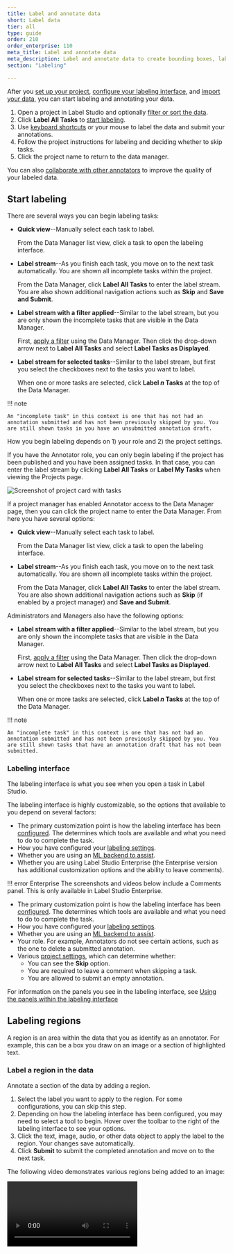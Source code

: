 ```yaml
---
title: Label and annotate data
short: Label data
tier: all 
type: guide
order: 210
order_enterprise: 110
meta_title: Label and annotate data
meta_description: Label and annotate data to create bounding boxes, label text spans, set up relations. Filter and sort project data for machine learning dataset creation.
section: "Labeling"

---
```


After you [set up your project](setup_project), [configure your labeling interface](setup), and [import your data](tasks.html), you can start labeling and annotating your data.

1. Open a project in Label Studio and optionally [filter or sort the data](manage_data.html#Filter-or-sort-project-data).    
2. Click **Label All Tasks** to [start labeling](#Start-labeling).
3. Use [keyboard shortcuts](#Use-keyboard-shortcuts-to-label-regions-faster) or your mouse to label the data and submit your annotations.
4. Follow the project instructions for labeling and deciding whether to skip tasks. 
5. Click the project name to return to the data manager.

You can also [collaborate with other annotators](#Label-with-collaborators) to improve the quality of your labeled data. 


## Start labeling


<div class="opensource-only">

There are several ways you can begin labeling tasks:

* **Quick view**--Manually select each task to label. 

    From the Data Manager list view, click a task to open the labeling interface. 

* **Label stream**--As you finish each task, you move on to the next task automatically. You are shown all incomplete tasks within the project.

    From the Data Manager, click **Label All Tasks** to enter the label stream. You are also shown additional navigation actions such as **Skip** and **Save and Submit**. 

* **Label stream with a filter applied**--Similar to the label stream, but you are only shown the incomplete tasks that are visible in the Data Manager. 

    First, [apply a filter](manage_data#Filter-or-sort-project-data) using the Data Manager. Then click the drop-down arrow next to **Label All Tasks** and select **Label Tasks as Displayed**.

* **Label stream for selected tasks**--Similar to the label stream, but first you select the checkboxes next to the tasks you want to label. 

    When one or more tasks are selected, click **Label *n* Tasks** at the top of the Data Manager. 


!!! note

    An "incomplete task" in this context is one that has not had an annotation submitted and has not been previously skipped by you. You are still shown tasks in you have an unsubmitted annotation draft. 

</div>

<div class="enterprise-only">

How you begin labeling depends on 1) your role and 2) the project settings. 

If you have the Annotator role, you can only begin labeling if the project has been published and you have been assigned tasks. In that case, you can enter the label stream by clicking **Label All Tasks** or **Label My Tasks** when viewing the Projects page. 

![Screenshot of project card with tasks](/images/label/annotator_labelstream.png)

If a project manager has enabled Annotator access to the Data Manager page, then you can click the project name to enter the Data Manager. From here you have several options: 

* **Quick view**--Manually select each task to label. 

    From the Data Manager list view, click a task to open the labeling interface. 

* **Label stream**--As you finish each task, you move on to the next task automatically. You are shown all incomplete tasks within the project.

    From the Data Manager, click **Label All Tasks** to enter the label stream. You are also shown additional navigation actions such as **Skip** (if enabled by a project manager) and **Save and Submit**. 

Administrators and Managers also have the following options:

* **Label stream with a filter applied**--Similar to the label stream, but you are only shown the incomplete tasks that are visible in the Data Manager. 

    First, [apply a filter](manage_data#Filter-or-sort-project-data) using the Data Manager. Then click the drop-down arrow next to **Label All Tasks** and select **Label Tasks as Displayed**.

* **Label stream for selected tasks**--Similar to the label stream, but first you select the checkboxes next to the tasks you want to label. 

    When one or more tasks are selected, click **Label *n* Tasks** at the top of the Data Manager.


!!! note

    An "incomplete task" in this context is one that has not had an annotation submitted and has not been previously skipped by you. You are still shown tasks that have an annotation draft that has not been submitted. 

</div>

### Labeling interface

The labeling interface is what you see when you open a task in Label Studio. 

The labeling interface is highly customizable, so the options that available to you depend on several factors:

<div class="opensource-only">

* The primary customization point is how the labeling interface has been [configured](setup). The determines which tools are available and what you need to do to complete the task. 
* How you have configured your [labeling settings](hotkeys#Configure-your-labeling-settings). 
* Whether you are using an [ML backend to assist](label_advanced#Perform-ML-assisted-labeling-with-interactive-preannotations). 
* Whether you are using Label Studio Enterprise (the Enterprise version has additional customization options and the ability to leave comments). 

!!! error Enterprise
    The screenshots and videos below include a Comments panel. This is only available in Label Studio Enterprise. 

</div>

<div class="enterprise-only">

* The primary customization point is how the labeling interface has been [configured](setup). The determines which tools are available and what you need to do to complete the task. 
* How you have configured your [labeling settings](hotkeys#Configure-your-labeling-settings). 
* Whether you are using an [ML backend to assist](label_advanced#Perform-ML-assisted-labeling-with-interactive-preannotations). 
* Your role. For example, Annotators do not see certain actions, such as the one to delete a submitted annotation. 
* Various [project settings](project_settings_lse), which can determine whether:
    * You can see the **Skip** option. 
    * You are required to leave a comment when skipping a task. 
    * You are allowed to submit an empty annotation. 

</div>


For information on the panels you see in the labeling interface, see [Using the panels within the labeling interface](label_panels)

## Labeling regions

A region is an area within the data that you as identify as an annotator. For example, this can be a box you draw on an image or a section of highlighted text. 


### Label a region in the data

Annotate a section of the data by adding a region. 

1. Select the label you want to apply to the region. For some configurations, you can skip this step.
2. Depending on how the labeling interface has been configured, you may need to select a tool to begin. Hover over the toolbar to the right of the labeling interface to see your options. 
3. Click the text, image, audio, or other data object to apply the label to the region. Your changes save automatically. 
4. Click **Submit** to submit the completed annotation and move on to the next task.

The following video demonstrates various regions being added to an image:


<video src="../images/label/regions.mp4" controls="controls" class="gif-border" />

### Label overlapping regions

When you label with bounding boxes and other image segmentation tasks, or when you're highlighting text for NLP and NER labeling, you might want to label overlapping regions. To do this easily, hide labeled regions after you annotate them. 

In the [**Regions** panel](label_panels#Regions-panel), locate and select the region that you labeled and click the eye icon to hide the region. While the region is hidden, you can add your overlapping region. 

### Select multiple regions

Press `ctrl` while selecting regions in the labeling interface or while selecting regions in the [**Regions** panel](label_panels#Regions-panel). 

To deselect a region, click it again or press `u`. 

### Duplicate regions

You can duplicate a region to create many identically-sized polygons, rectangles, or ellipses. 

1. Select the region that you want to duplicate.
2. Press `ctrl + d` to duplicate the region, or the sequence of `ctrl + c` and `ctrl + v` to copy and paste the region. Duplicated regions appear in the exact location as the region being duplicated. If you're using a Mac keyboard, use `cmd` instead of `ctrl`. 
3. Click the arrow tool, then move and resize the newly-created region.

### Change the label for a region

You can change the label of an existing region. 

1. Select the labeled region, for example a span, bounding box, image segment, audio region, or other region, on the object or using the **Regions** panel.
2. Select a new label. Your changes to the label save automatically. 
3. Click **Submit** to submit the completed annotation and move on to the next task.


### Erase brush mask regions

If you make a mistake when labeling with the brush mask, you can erase it. You must select a brush region in the sidebar before you can erase any part of it. 

If you want to completely remove a region and start over, delete the region instead of erasing it. Erasing a region does not delete it. 


## Add relations between regions

You can create a relation to connect two regions. 

To add labels to relation, you must set up a labeling config with the relations tag. See more about [relations with labels](/tags/relations.html).

1. Select a region so that its information is displayed in the [**Info** panel](label_panels#Info-panel).  
2. Click **Create relation between regions** in the **Info** panel. 
3. Select the second region.


After you add a relation between two regions, you can modify the relation in the [**Relations** panel](label_panels#Relations-panel). 
- To change the direction of the relation, click the arrow icon between the two related regions.
- To add labels to the direction arrow indicating the relation between two annotations, click the vertical ellipsis button next to the two related regions to add your predefined labels. You must have a [label configuration that includes relations](/tags/relations.html) to do this.

<video src="../images/label/relations.mp4" controls="controls" style="max-width: 730px;" class="gif-border" />


## Delete regions and annotations

### Delete a region within an annotation

An annotation can comprise multiple regions, and you can delete regions as needed. 

1. Select the region by clicking on it or by selecting it in the **Regions** panel. 
2. Press `Backspace` or go to the **Info** panel and click the delete icon for the selected region.

![Screenshot of Delete action for region](/images/label/region_delete.png)

### Reset an annotation

You can reset your working copy of an annotation by clicking the reset action at the bottom of the labeling interface:

![Screenshot of Reset action](/images/label/reset.png)

Resetting an annotation removes all regions and relations in your working copy. It does not affect comments and does not affect the annotation history. 

Resetting only affects work done in the current working copy of the annotation and does not work that has been previously saved as a draft. 

For example, if you add a region, leave the task (automatically saving a draft), and then return to the task, clicking **Reset** does not remove the region you previously added. 

However, if you add a *new* region, the new region becomes part of your working cop. Clicking reset would remove this region. 

### Delete an annotation

When you delete an annotation, you delete everything that is included with the annotation - labels, regions, comments, drafts, etc. 

1. From the Data Manager, click a task to open it in Quick View. 
2. Click the overflow menu next to the task ID that appears above the task. 
3. Select **Delete Annotation**. 

To delete all annotations across all tasks, use the **Actions** menu available from the [Data Manager](manage_data).

![Screenshot of Delete action for the annotation](/images/label/label_delete.png)

<div class="enterprise-only">

!!! note
    This action is not available to users in the Annotator or Reviewer role. 

## Stop labeling

### Skipping a task

<div class="enterprise-only">

When you skip a task, whether you will see the task again depends on the [project settings](project_settings_lse#Annotation). 

</div>

<div class="opensource-only">

When annotators skip a task, the task no longer appears in the labeling queue for that annotator. Other annotators still see the task in their labeling queue. 

</div>

The **Skip** action is only available from the labeling stream. Otherwise, you can "skip" a task by simply selecting another in the Data Manager. 

### Exit the labeling stream

If you are not finished but would like to exit the labeling stream (for example, to pause the [lead time](/guide/task_format.html#Relevant-JSON-property-descriptions) calculation), you can click the drop-down menu next to **Submit** and then select **Submit and Exit** (or **Update and Exit**). This will submit the current annotation and allow you to exit the labeling stream. 

If you are not done with your annotation, you can simply check to make sure your draft was saved in the history panel and then navigate to the Projects page to stop the [lead time](/guide/task_format.html#Relevant-JSON-property-descriptions) calculation from running. 

<img src="../images/submit-and-exit.png" class="gif-border">


## Label with collaborators

In both Label Studio and Label Studio Enterprise, you can label tasks with collaborators. Tasks are locked while someone performs annotations so that you don't accidentally overwrite the annotations of another annotator. After the other annotator finishes with the task, it can appear in your queue for labeling if the minimum annotations per task is set to more than one. By default, tasks only need to be annotated by one annotator. 

<div class="enterprise-only">

If you're using Label Studio Enterprise and want more than one annotator to annotate tasks, <a href="setup_project.html">update the project settings</a>. After you update the minimum annotations required per task, annotators can use the Label Stream workflow to label their tasks.  

</div>

If you want to label tasks more than once, even if the minimum annotations required is set to one, do the following:

To label tasks multiple times while the minimum annotations required is set to one, do the following:
1. In the data manager for the project, click a task to open the quick labeling view.
2. Click the `+` icon next to the task annotation ID to open an annotation tab. 
3. Label the task.
4. Click **Submit** to save your annotation.
5. Click the next task in the data manager to open the quick labeling view for that task and repeat steps 2-4.






<!-- md annotation_ids.md -->
